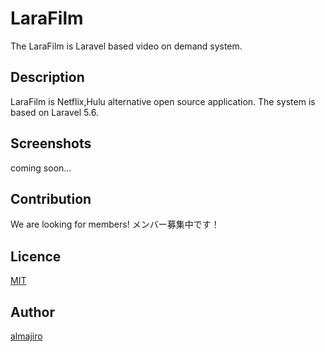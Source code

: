 LaraFilm
====
The LaraFilm is Laravel based video on demand system.

## Description
LaraFilm is Netflix,Hulu alternative open source application. The system is based on Laravel 5.6.

## Screenshots
coming soon...

## Contribution
We are looking for members!
メンバー募集中です！

## Licence

[MIT](https://github.com/tcnksm/tool/blob/master/LICENCE)

## Author

[almajiro](https://github.com/almajiro)